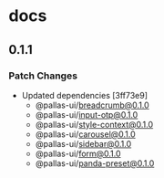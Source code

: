 # docs

## 0.1.1

### Patch Changes

- Updated dependencies [3ff73e9]
  - @pallas-ui/breadcrumb@0.1.0
  - @pallas-ui/input-otp@0.1.0
  - @pallas-ui/style-context@0.1.0
  - @pallas-ui/carousel@0.1.0
  - @pallas-ui/sidebar@0.1.0
  - @pallas-ui/form@0.1.0
  - @pallas-ui/panda-preset@0.1.0
